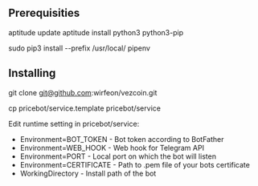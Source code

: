 ## Prerequisities

aptitude update
aptitude install python3 python3-pip 

sudo pip3 install --prefix /usr/local/ pipenv

## Installing

git clone git@github.com:wirfeon/vezcoin.git

cp pricebot/service.template pricebot/service

Edit runtime setting in pricebot/service:
 * Environment=BOT_TOKEN - Bot token according to BotFather
 * Environment=WEB_HOOK - Web hook for Telegram API
 * Environment=PORT - Local port on which the bot will listen
 * Environment=CERTIFICATE - Path to .pem file of your bots certificate
 * WorkingDirectory - Install path of the bot
